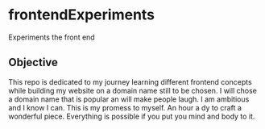 # frontendExperiments
Experiments the front end

## Objective 
This repo is dedicated to my journey learning different frontend concepts while building my website on a domain name still to be chosen. I will chose a domain name that is popular an will make people laugh. I am ambitious and I know I can. This is my promess to myself. An hour a dy to craft a wonderful piece. Everything is possible if you put you mind and body to it.
